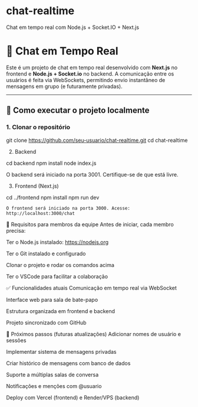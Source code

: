 # chat-realtime
Chat em tempo real com Node.js + Socket.IO + Next.js

# 💬 Chat em Tempo Real

Este é um projeto de chat em tempo real desenvolvido com **Next.js** no frontend e **Node.js + Socket.io** no backend. A comunicação entre os usuários é feita via WebSockets, permitindo envio instantâneo de mensagens em grupo (e futuramente privadas).

---

## 🚀 Como executar o projeto localmente

### 1. Clonar o repositório

git clone https://github.com/seu-usuario/chat-realtime.git
cd chat-realtime

2. Backend

cd backend
npm install
node index.js

   O backend será iniciado na porta 3001. Certifique-se de que está livre.

3. Frontend (Next.js)

cd ../frontend
npm install
npm run dev

    O frontend será iniciado na porta 3000. Acesse: http://localhost:3000/chat

👥 Requisitos para membros da equipe
Antes de iniciar, cada membro precisa:

Ter o Node.js instalado: https://nodejs.org

Ter o Git instalado e configurado

Clonar o projeto e rodar os comandos acima

Ter o VSCode para facilitar a colaboração

✅ Funcionalidades atuais
Comunicação em tempo real via WebSocket

Interface web para sala de bate-papo

Estrutura organizada em frontend e backend

Projeto sincronizado com GitHub

📌 Próximos passos (futuras atualizações)
 Adicionar nomes de usuário e sessões

 Implementar sistema de mensagens privadas

 Criar histórico de mensagens com banco de dados

 Suporte a múltiplas salas de conversa

 Notificações e menções com @usuario

 Deploy com Vercel (frontend) e Render/VPS (backend)

